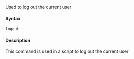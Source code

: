 Used to log out the current user

#### Syntax
```js
logout
```
#### Description

This command is used in a script to log out the current user
